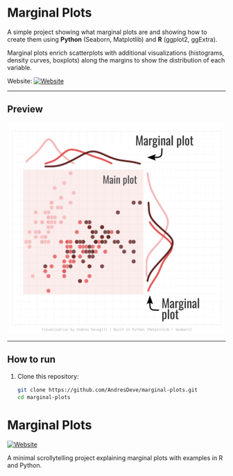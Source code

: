 # Marginal Plots

A simple project showing what marginal plots are and showing how to create them using **Python** (Seaborn, Matplotlib) and **R** (ggplot2, ggExtra).

Marginal plots enrich scatterplots with additional visualizations (histograms, density curves, boxplots) along the margins to show the distribution of each variable.

Website:
[![Website](https://img.shields.io/badge/View%20site-GitHub%20Pages-2ea44f)](https://andresdeve.github.io/marginal-plots/)

---

## Preview

<p align="center">
  <img src="Page%205.png" alt="Example marginal plots" width="500"/>
</p>

---

## How to run

1. Clone this repository:
   ```bash
   git clone https://github.com/AndresDeve/marginal-plots.git
   cd marginal-plots

# Marginal Plots

[![Website](https://img.shields.io/badge/View%20site-GitHub%20Pages-2ea44f)](https://andresdeve.github.io/marginal-plots/)

A minimal scrollytelling project explaining marginal plots with examples in R and Python.
